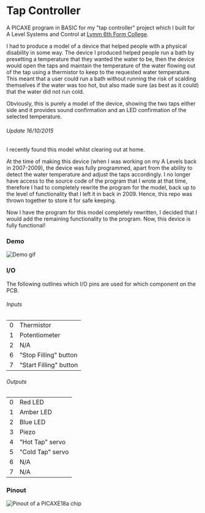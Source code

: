 # Tap Controller

A PICAXE program in BASIC for my "tap controller" project which I built for A Level Systems and Control at [Lymm 6th Form College](http://www.lymmhigh6thform.org.uk).

I had to produce a model of a device that helped people with a physical disability in some way. The device I produced helped people run a bath by presetting a temperature that they wanted the water to be, then the device would open the taps and maintain the temperature of the water flowing out of the tap using a thermistor to keep to the requested water temperature. This meant that a user could run a bath without running the risk of scalding themselves if the water was too hot, but also made sure (as best as it could) that the water did not run cold.

Obviously, this is purely a model of the device, showing the two taps either side and it provides sound confirmation and an LED confirmation of the selected temperature.

###### Update 16/10/2015
I recently found this model whilst clearing out at home.

At the time of making this device (when I was working on my A Levels back in 2007-2009), the device was fully programmed, apart from the ability to detect the water temperature and adjust the taps accordingly. I no longer have access to the source code of the program that I wrote at that time, therefore I had to completely rewrite the program for the model, back up to the level of functionality that I left it in back in 2009. Hence, this repo was thrown together to store it for safe keeping.

Now I have the program for this model completely rewritten, I decided that I would add the remaining functionality to the program. Now, this device is fully functional!

### Demo
![Demo gif](http://joenyland-assets.s3.amazonaws.com/tap_controller/demo.gif)

### I/O
The following outlines which I/O pins are used for which component on the PCB.

###### Inputs
<table>
    <tr>
        <td>0</td><td>Thermistor</td>
    </tr>
    <tr>
        <td>1</td><td>Potentiometer</td>
    </tr>
    <tr>
        <td>2</td><td>N/A</td>
    </tr>
    <tr>
        <td>6</td><td>"Stop Filling" button</td>
    </tr>
    <tr>
        <td>7</td><td>"Start Filling" button</td>
    </tr>
</table>

###### Outputs
<table>
    <tr>
        <td>0</td><td>Red LED</td>
    </tr>
    <tr>
        <td>1</td><td>Amber LED</td>
    </tr>
    <tr>
        <td>2</td><td>Blue LED</td>
    </tr>
    <tr>
        <td>3</td><td>Piezo</td>
    </tr>
    <tr>
        <td>4</td><td>"Hot Tap" servo</td>
    </tr>
    <tr>
        <td>5</td><td>"Cold Tap" servo</td>
    </tr>
    <tr>
        <td>6</td><td>N/A</td>
    </tr>
    <tr>
        <td>7</td><td>N/A</td>
    </tr>
</table>

### Pinout
![Pinout of a PICAXE18a chip](http://joenyland-assets.s3.amazonaws.com/tap_controller/pinout.png)
